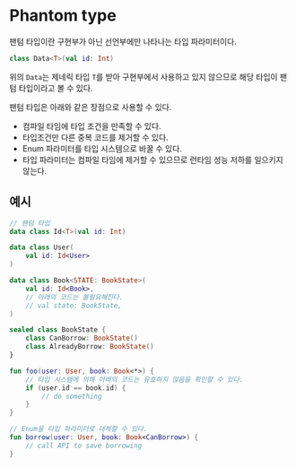 # Phantom type

팬텀 타입이란 구현부가 아닌 선언부에만 나타나는 타입 파라미터이다.

```kotlin
class Data<T>(val id: Int)
```

위의 `Data`는 제네릭 타입 `T`를 받아 구현부에서 사용하고 있지 않으므로 해당 타입이 팬텀 타입이라고 볼 수 있다.

팬텀 타입은 아래와 같은 장점으로 사용할 수 있다.

- 컴파일 타임에 타입 조건을 만족할 수 있다.
- 타입조건만 다른 중복 코드를 제거할 수 있다.
- Enum 파라미터를 타입 시스템으로 바꿀 수 있다.
- 타입 파라미터는 컴파일 타임에 제거할 수 있으므로 런타임 성능 저하를 일으키지 않는다.


## 예시

```kotlin
// 팬텀 타입
data class Id<T>(val id: Int)

data class User(
    val id: Id<User>
)

data class Book<STATE: BookState>(
    val id: Id<Book>,
    // 아래의 코드는 불필요해진다.
    // val state: BookState,
)

sealed class BookState {
    class CanBorrow: BookState()
    class AlreadyBorrow: BookState()
}

fun foo(user: User, book: Book<*>) {
    // 타입 시스템에 의해 아래의 코드는 유효하지 않음을 확인할 수 있다.
    if (user.id == book.id) {
        // do something
    }
}

// Enum을 타입 파라미터로 대체할 수 있다.
fun borrow(user: User, book: Book<CanBorrow>) {
    // call API to save borrowing
}
```